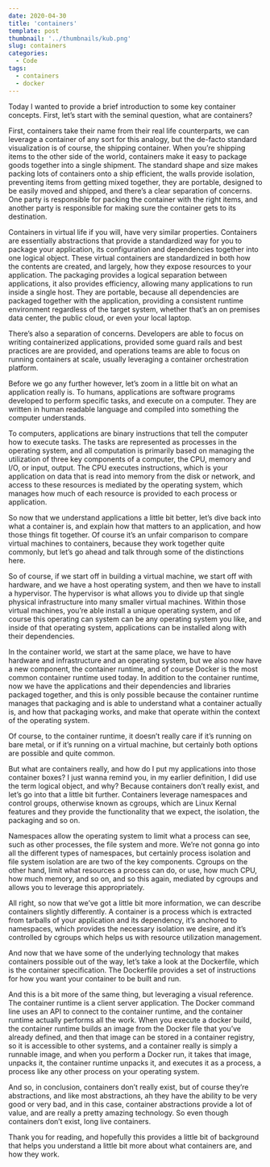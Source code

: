```yaml
---
date: 2020-04-30
title: 'containers'
template: post
thumbnail: '../thumbnails/kub.png'
slug: containers
categories:
  - Code
tags:
  - containers
  - docker
---
```



Today I wanted to provide a brief introduction to some key container concepts. First, let’s start with the seminal question, what are containers? 


First, containers take their name from their real life counterparts, we can leverage a container of any sort for this analogy, but the de-facto standard visualization is of course, the shipping container. When you’re shipping items to the other side of the world, containers make it easy to package goods together into a single shipment. The standard shape and size makes packing lots of containers onto a ship efficient, the walls provide isolation, preventing items from getting mixed together, they are portable, designed to be easily moved and shipped, and there’s a clear separation of concerns. One party is responsible for packing the container with the right items, and another party is responsible for making sure the container gets to its destination.

Containers in virtual life if you will, have very similar properties. Containers are essentially abstractions that provide a standardized way for you to package your application, its configuration and dependencies together into one logical object. These virtual containers are standardized in both how the contents are created, and largely, how they expose resources to your application. The packaging provides a logical separation between applications, it also provides efficiency, allowing many applications to run inside a single host. They are portable, because all dependencies are packaged together with the application, providing a consistent runtime environment regardless of the target system, whether that’s an on premises data center, the public cloud, or even your local laptop.

There’s also a separation of concerns. Developers are able to focus on writing containerized applications, provided some guard rails and best practices are are provided, and operations teams are able to focus on running containers at scale, usually leveraging a container orchestration platform.

Before we go any further however, let’s zoom in a little bit on what an application really is. To humans, applications are software programs developed to perform specific tasks, and execute on a computer. They are written in human readable language and compiled into something the computer understands.

To computers, applications are binary instructions that tell the computer how to execute tasks. The tasks are represented as processes in the operating system, and all computation is primarily based on managing the utilization of three key components of a computer, the CPU, memory and I/O, or input, output. The CPU executes instructions, which is your application on data that is read into memory from the disk or network, and access to these resources is mediated by the operating system, which manages how much of each resource is provided to each process or application.

So now that we understand applications a little bit better, let’s dive back into what a container is, and explain  how that matters to  an application, and how those things fit together. Of course it’s an unfair comparison to compare virtual machines to containers, because they work together  quite commonly, but let’s go ahead and talk through  some of the distinctions here.

So of course, if we start off in building a virtual machine, we start off with hardware, and we have a host operating system, and then we have to install a hypervisor. The hypervisor is what allows you to divide up that single physical infrastructure into many smaller virtual machines. Within those virtual machines, you’re able install  a unique operating system, and of course this operating can system can be  any operating system you like, and inside of that operating system, applications can be installed along with their dependencies.

In the container world, we start at the same place, we have to have hardware and infrastructure and an operating system, but we also now have a new component, the container runtime, and of course Docker is the most common container runtime used today. In addition to the container runtime, now we have the applications and their dependencies and libraries packaged together, and this is only possible because the container runtime manages that packaging and is able to understand  what a container actually is, and how that packaging works, and make that operate within the context of the operating system.

Of course, to the container runtime, it doesn’t really care if it’s running on bare metal, or if it’s running on a virtual machine,  but certainly  both options are possible and quite common.

But what are containers really, and how do I put my applications into those container boxes? I just wanna remind you, in my earlier definition, I did use the term logical object, and why? Because containers don’t really exist, and let’s go into that a little bit further. Containers leverage namespaces and control groups, otherwise known as cgroups, which are Linux Kernal features and they provide the functionality that we expect, the isolation, the packaging and so on.

Namespaces allow the operating system to limit what a process can see, such as other processes,  the file system and more. We’re not gonna go into all the different types of namespaces, but certainly process isolation and file system isolation are are two of the key components. Cgroups on the other hand, limit what resources a process can do, or use, how much CPU, how much memory, and so on, and so this again, mediated by cgroups and allows  you to leverage this appropriately.

All right, so now that we’ve got a little bit more information, we can describe containers slightly differently. A container is a process which is extracted from tarballs of your application and its dependency, it’s anchored to namespaces, which provides the necessary isolation we desire, and it’s controlled by cgroups which helps us with resource utilization management.

And now that we have some of the underlying technology that makes containers possible out of the way, let’s take a look at the Dockerfile, which is the container specification. The Dockerfile provides a set of instructions for how you want your container to be built and run. 

And this is a bit more of the same thing, but leveraging a visual reference. The container runtime is a client server application. The Docker command line uses an API to connect to the container runtime, and the container runtime actually performs all the work. When you execute a docker build, the container runtime builds an image from the Docker file that you’ve already defined, and then that image can be stored in a container registry, so  it is accessible to other systems, and a container really is simply a runnable image, and when you perform a Docker run, it takes that image, unpacks it, the container runtime unpacks it, and executes it as a process, a process like any other process on your operating system.

And so, in conclusion, containers don’t really exist, but of course they’re abstractions, and like most abstractions, ah they have the ability to be very good or very bad, and in this case,  container abstractions provide a lot of value, and are really a pretty amazing technology. So  even though containers don’t exist, long live containers.

Thank you for reading, and hopefully this provides a little bit of background  that helps you understand a little bit more about what containers are, and how they work.